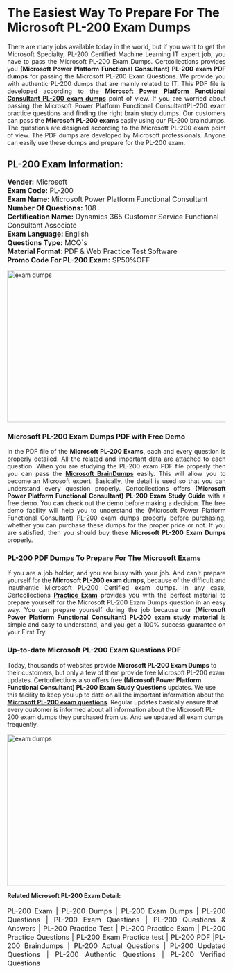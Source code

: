 <h1>The Easiest Way To Prepare For The Microsoft PL-200 Exam Dumps</h1> <p style="text-align:justify">There are many jobs available today in the world, but if you want to get the Microsoft Specialty, PL-200 Certified Machine Learning IT expert job, you have to pass the Microsoft PL-200 Exam Dumps. Certcollections provides you <strong>(Microsoft Power Platform Functional Consultant) PL-200 exam PDF dumps</strong> for passing the Microsoft PL-200 Exam Questions. We provide you with authentic PL-200 dumps that are mainly related to IT. This PDF file is developed according to the <a href="https://www.certsofficial.com/microsoft/pl-200-questions"><strong>Microsoft Power Platform Functional Consultant PL-200 exam dumps</strong></a> point of view. If you are worried about passing the Microsoft Power Platform Functional ConsultantPL-200 exam practice questions and finding the right brain study dumps. Our customers can pass the <strong>Microsoft PL-200 exams </strong>easily using our PL-200 braindumps. The questions are designed according to the Microsoft PL-200 exam point of view. The PDF dumps are developed by Microsoft professionals. Anyone can easily use these dumps and prepare for the PL-200 exam.</p> <h2><strong>PL-200 Exam Information:</strong></h2> <p><span style="font-size:16px"><strong>Vender:</strong> Microsoft<br /> <strong>Exam Code:</strong> PL-200<br /> <strong>Exam Name:</strong> Microsoft Power Platform Functional Consultant<br /> <strong>Number Of Questions:</strong> 108<br /> <strong>Certification Name:</strong> Dynamics 365 Customer Service Functional Consultant Associate<br /> <strong>Exam Language: </strong>English<br /> <strong>Questions Type:</strong> MCQ`s<br /> <strong>Material Format: </strong>PDF & Web Practice Test Software<br /> <strong>Promo Code For PL-200 Exam:</strong> SP50%OFF</span></p> <p><a href="https://www.certsofficial.com/microsoft/pl-200-questions" rel="no-follow"><img alt="exam dumps" src="https://www.certcollections.com/uploads/content/certsofficial.jpg" style="height:350px; width:750px" /></a></p> <h3><strong>Microsoft PL-200 Exam Dumps PDF with Free Demo</strong></h3> <p style="text-align:justify">In the PDF file of the <strong>Microsoft PL-200 Exams</strong>, each and every question is properly detailed. All the related and important data are attached to each question. When you are studying the PL-200 exam PDF file properly then you can pass the <a href="https://www.certsofficial.com/microsoft-dumps"><strong>Microsoft BrainDumps</strong></a> easily. This will allow you to become an Microsoft expert. Basically, the detail is used so that you can understand every question properly. Certcollections offers <strong>(Microsoft Power Platform Functional Consultant) PL-200 Exam Study Guide</strong> with a free demo. You can check out the demo before making a decision. The free demo facility will help you to understand the (Microsoft Power Platform Functional Consultant) PL-200 exam dumps properly before purchasing, whether you can purchase these dumps for the proper price or not. If you are satisfied, then you should buy these <strong>Microsoft PL-200 Exam Dumps</strong> properly.</p> <h3><strong>PL-200 PDF Dumps To Prepare For The Microsoft Exams</strong></h3> <p style="text-align:justify">If you are a job holder, and you are busy with your job. And can't prepare yourself for the <strong>Microsoft PL-200 exam dumps</strong>, because of the difficult and inauthentic Microsoft PL-200 Certified exam dumps. In any case, Certcollections <strong><a href="https://www.certsofficial.com/">Practice Exam</a></strong> provides you with the perfect material to prepare yourself for the Microsoft PL-200 Exam Dumps question in an easy way. You can prepare yourself during the job because our <strong>(Microsoft Power Platform Functional Consultant) PL-200 exam study material</strong> is simple and easy to understand, and you get a 100% success guarantee on your First Try.</p> <h3><strong>Up-to-date Microsoft PL-200 Exam Questions PDF</strong></h3> <p>Today, thousands of websites provide <strong>Microsoft PL-200 Exam Dumps</strong> to their customers, but only a few of them provide free Microsoft PL-200 exam updates. Certcollections also offers free <strong>(Microsoft Power Platform Functional Consultant) PL-200 Exam Study Questions</strong> updates. We use this facility to keep you up to date on all the important information about the <a href="https://www.certsofficial.com/microsoft/pl-200-questions"><strong>Microsoft PL-200 exam questions</strong></a>. Regular updates basically ensure that every customer is informed about all information about the Microsoft PL-200 exam dumps they purchased from us. And we updated all exam dumps frequently.</p> <p><a href="https://www.certsofficial.com/microsoft/pl-200-questions"><img alt="exam dumps " src="https://www.certcollections.com/uploads/content/certsofficial2.jpg" style="height:350px; width:750px" /></a></p> <p style="text-align:justify"><span style="font-size:14px"><strong>Related Microsoft PL-200 Exam Detail:</strong></span><br /> <br /> <span style="font-size:16px">PL-200 Exam | PL-200 Dumps | PL-200 Exam Dumps | PL-200 Questions | PL-200 Exam Questions | PL-200 Questions & Answers | PL-200 Practice Test | PL-200 Practice Exam | PL-200 Practice Questions | PL-200 Exam Practice test | PL-200 PDF |PL-200 Braindumps | PL-200 Actual Questions | PL-200 Updated Questions | PL-200 Authentic Questions | PL-200 Verified Questions</span></p>
